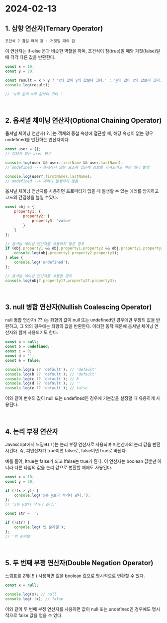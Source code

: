 # 2024-02-13

## 1. 삼항 연산자(Ternary Operator)
```
조건식 ? 참일 때의 값 : 거짓일 때의 값
```

이 연산자는 if-else 문과 비슷한 역할을 하며, 조건식이 참(true)일 때와 거짓(false)일 때 각각 다른 값을 반환한다.

```js
const x = 10;
const y = 20;

const result = x > y ? 'x의 값이 y의 값보다 크다.' : 'y의 값이 x의 값보다 크다.';
console.log(result);

// 'y의 값이 x의 값보다 크다.'
```

<br>

## 2. 옵셔널 체이닝 연산자(Optional Chaining Operator)
옵셔널 체이닝 연산자( ?. )는 객체의 중첩 속성에 접근할 때, 해당 속성이 없는 경우 undefined를 반환하는 연산자이다.

```js
const user = {};
// 정보가 없는 user 변수

console.log(user && user.firstName && user.lastName);
// undefined --> 존재하지 않는 요소에 접근해 정보를 가져오려고 하면 에러 발생

console.log(user?.firstName?.lastName);
// undefined --> 에러가 발생하지 않음
```

옵셔널 체이닝 연산자를 사용하면 프로퍼티가 없을 때 발생할 수 있는 에러를 방지하고 코드의 간결성을 높일 수있다.

```js
const obj = {
    property1: {
        property2: {
            property3: 'value'
        }
    }
};

// 옵셔널 체이닝 연산자를 사용하지 않은 경우
if (obj.property1 && obj.property1.property2 && obj.property1.property2.property3) {
    console.log(obj.property1.property2.property3);
} else {
    console.log('undefined');
};

// 옵셔널 체이닝 연산자를 사용한 경우
console.log(obj?.property1?.property2?.property3);
```

<br>

## 3. null 병합 연산자(Nullish Coalescing Operator)
null 병합 연산자( ?? )는 좌항의 값이 null 또는 undefined인 경우에만 우항의 값을 반환하고, 그 외의 경우에는 좌항의 값을 반환한다. 이러한 동작 때문에 옵셔널 체이닝 연산자와 함께 사용되기도 한다.

```js
const a = null;
const b = undefined;
const c = 0;
const d = '';
const e = false;

console.log(a ?? 'default'); // 'default'
console.log(b ?? 'default'); // 'default'
console.log(c ?? 'default'); // 0
console.log(d ?? 'default'); // ''
console.log(e ?? 'default'); // false
```

이와 같이 변수의 값이 null 또는 undefined인 경우에 기본값을 설정할 때 유용하게 사용된다.

<br>

## 4. 논리 부정 연산자
Javascript에서 느낌표( ! )는 논리 부정 연산자로 사용되며 피연산자의 논리 값을 반전시킨다. 즉, 피연산자가 true이면 false로, false이면 true로 바뀐다.

예를 들어, !true는 false가 되고 !false는 true가 된다. 이 연산자는 boolean 값뿐만 아니라 다른 타입의 값을 논리 값으로 변환할 때에도 사용된다.

```js
const x = 10;
const y = 20;

if (!(x > y)) {
    console.log('x는 y보다 작거나 같다.');
};
// 'x는 y보다 작거나 같다.'

const str = '';

if (!str) {
    console.log('빈 문자열');
};
// '빈 문자열'
```

<br>

## 5. 두 번째 부정 연산자(Double Negation Operator)
느낌표를 2개( !! ) 사용하면 값을 boolean 값으로 명시적으로 변환할 수 있다.

```js
const x = null;

console.log(x); // null
console.log(!!x); // false
```

이와 같이 두 번째 부정 연산자를 사용하면 값이 null 또는 undefined인 경우에도 명시적으로 false 값을 얻을 수 있다.